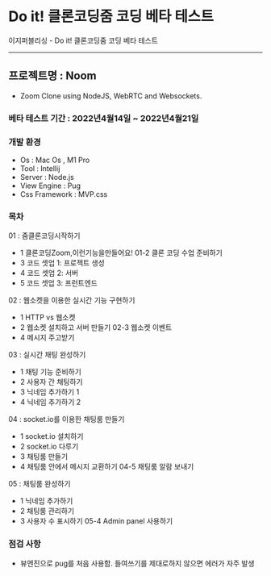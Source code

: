 # Do it! 클론코딩줌 코딩 베타 테스트
이지퍼블리싱 - Do it! 클론코딩줌 코딩 베타 테스트
***


## 프로젝트명 : Noom
- Zoom Clone using NodeJS, WebRTC and Websockets.

### 베타 테스트 기간 : 2022년4월14일 ~ 2022년4월21일

### 개발 환경

- Os : Mac Os , M1 Pro
- Tool : Intellij
- Server : Node.js
- View Engine : Pug
- Css Framework : MVP.css

### 목차
01 : 줌클론코딩시작하기
- 1 클론코딩Zoom,이런기능을만들어요! 01-2 클론 코딩 수업 준비하기
- 3 코드 셋업 1: 프로젝트 생성
- 4 코드 셋업 2: 서버
- 5 코드 셋업 3: 프런트엔드

02 : 웹소켓을 이용한 실시간 기능 구현하기
- 1 HTTP vs 웹소켓
- 2 웹소켓 설치하고 서버 만들기 02-3 웹소켓 이벤트
- 4 메시지 주고받기

03 : 실시간 채팅 완성하기
- 1 채팅 기능 준비하기 
- 2 사용자 간 채팅하기 
- 3 닉네임 추가하기 1 
- 4 닉네임 추가하기 2

04 : socket.io를 이용한 채팅룸 만들기
- 1 socket.io 설치하기
- 2 socket.io 다루기
- 3 채팅룸 만들기
- 4 채팅룸 안에서 메시지 교환하기 04-5 채팅룸 알람 보내기

05 : 채팅룸 완성하기
- 1 닉네임 추가하기
- 2 채팅룸 관리하기
- 3 사용자 수 표시하기 05-4 Admin panel 사용하기

### 점검 사항

- 뷰엔진으로 pug를 처음 사용함. 들여쓰기를 제대로하지 않으면 에러가 자주 발생
